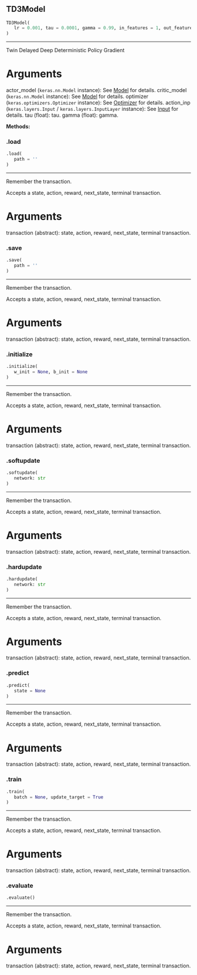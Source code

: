 #


## TD3Model
```python
TD3Model(
   lr = 0.001, tau = 0.0001, gamma = 0.99, in_features = 1, out_features = 1
)
```


---
Twin Delayed Deep Deterministic Policy Gradient

# Arguments
actor_model (`keras.nn.Model` instance): See [Model](#) for details.
critic_model (`keras.nn.Model` instance): See [Model](#) for details.
optimizer (`keras.optimizers.Optimizer` instance):
See [Optimizer](#) for details.
action_inp (`keras.layers.Input` / `keras.layers.InputLayer` instance):
See [Input](#) for details.
tau (float): tau.
gamma (float): gamma.


**Methods:**


### .load
```python
.load(
   path = ''
)
```

---
Remember the transaction.

Accepts a state, action, reward, next_state, terminal transaction.

# Arguments
transaction (abstract): state, action, reward, next_state, terminal transaction.

### .save
```python
.save(
   path = ''
)
```

---
Remember the transaction.

Accepts a state, action, reward, next_state, terminal transaction.

# Arguments
transaction (abstract): state, action, reward, next_state, terminal transaction.

### .initialize
```python
.initialize(
   w_init = None, b_init = None
)
```

---
Remember the transaction.

Accepts a state, action, reward, next_state, terminal transaction.

# Arguments
transaction (abstract): state, action, reward, next_state, terminal transaction.

### .softupdate
```python
.softupdate(
   network: str
)
```

---
Remember the transaction.

Accepts a state, action, reward, next_state, terminal transaction.

# Arguments
transaction (abstract): state, action, reward, next_state, terminal transaction.

### .hardupdate
```python
.hardupdate(
   network: str
)
```

---
Remember the transaction.

Accepts a state, action, reward, next_state, terminal transaction.

# Arguments
transaction (abstract): state, action, reward, next_state, terminal transaction.

### .predict
```python
.predict(
   state = None
)
```

---
Remember the transaction.

Accepts a state, action, reward, next_state, terminal transaction.

# Arguments
transaction (abstract): state, action, reward, next_state, terminal transaction.

### .train
```python
.train(
   batch = None, update_target = True
)
```

---
Remember the transaction.

Accepts a state, action, reward, next_state, terminal transaction.

# Arguments
transaction (abstract): state, action, reward, next_state, terminal transaction.

### .evaluate
```python
.evaluate()
```

---
Remember the transaction.

Accepts a state, action, reward, next_state, terminal transaction.

# Arguments
transaction (abstract): state, action, reward, next_state, terminal transaction.
